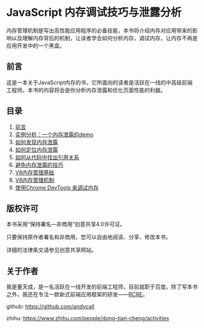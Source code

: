 # JavaScript 内存调试技巧与泄露分析

内存管理机制是写出高性能应用程序的必备技能，本书将介绍内存对应用带来的影响以及理解内存背后的机制，让读者学会如何分析内存，调试内存，让内存不再是应用开发中的一个黑盒。

## 前言
这是一本关于JavaScript内存的书，它所面向的读者是活跃在一线的中高级前端工程师。本书的内容将会是你分析内存泄露和优化页面性能的利器。


## 目录
 
1. [前言](./docs/getting%20started.md)
2. [实例分析：一个内存泄露的demo](./docs/demo%20analyse.md)
3. [如何发现内存泄露](./docs/how%20to%20find%20memory%20leaks.md)
4. [如何定位内存泄露](./docs/how%20to%20identify%20leaks.md)
5. [如何从代码中找出引用关系](./docs/find%20references%20from%20code.md)
6. [避免内存泄露的技巧](./docs/how%20to%20prevent%20leaks.md)
7. [V8内存管理基础](./docs/the%20value%20type%20in%20V8.md)
8. [V8内存管理机制](./docs/the%20mechanism%20of%20memory%20management%20in%20V8.md)
9. [使用Chrome DevTools 来调试内存](./docs/how%20to%20debug%20memory%20with%20Chrome%20Devtools.md)

## 版权许可
本书采用“保持署名—非商用”创意共享4.0许可证。

只要保持原作者署名和非商用，您可以自由地阅读、分享、修改本书。

详细的法律条文请参见创意共享网站。

## 关于作者

我是董天成，是一名活跃在一线开发的前端工程师，目前就职于百度。除了写本书之外，我还在专注一款新式前端应用框架的研发——[RCRE](https://github.com/andycall/RCRE)。

github: https://github.com/andycall

zhihu: https://www.zhihu.com/people/dong-tian-cheng/activities